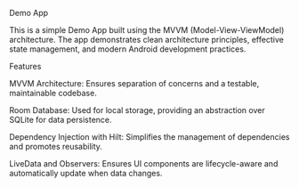 
Demo App

This is a simple Demo App built using the MVVM (Model-View-ViewModel) architecture.
The app demonstrates clean architecture principles, effective state management, and modern Android development practices.

Features

MVVM Architecture: Ensures separation of concerns and a testable, maintainable codebase.

Room Database: Used for local storage, providing an abstraction over SQLite for data persistence.

Dependency Injection with Hilt: Simplifies the management of dependencies and promotes reusability.

LiveData and Observers: Ensures UI components are lifecycle-aware and automatically update when data changes.
